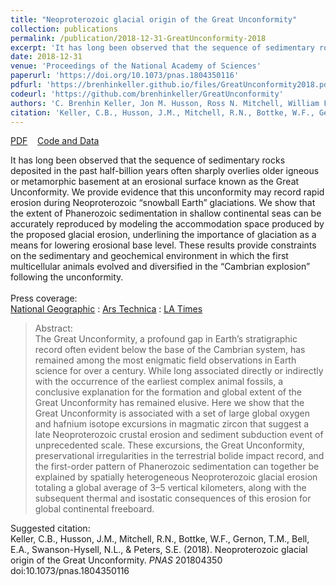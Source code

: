```yaml
---
title: "Neoproterozoic glacial origin of the Great Unconformity"
collection: publications
permalink: /publication/2018-12-31-GreatUnconformity-2018
excerpt: 'It has long been observed that the sequence of sedimentary rocks deposited in the past half-billion years often sharply overlies older igneous or metamorphic basement at an erosional surface known as the Great Unconformity. We provide evidence that this unconformity may record rapid erosion during Neoproterozoic “snowball Earth” glaciations. We show that the extent of Phanerozoic sedimentation in shallow continental seas can be accurately reproduced by modeling the accommodation space produced by the proposed glacial erosion, underlining the importance of glaciation as a means for lowering erosional base level. These results provide constraints on the sedimentary and geochemical environment in which the first multicellular animals evolved and diversified in the “Cambrian explosion” following the unconformity. <br><br> Press coverage:<br>[<u>National Geographic</u>](https://www.nationalgeographic.com/science/2018/12/part-earths-crust-went-missing-glaciers-may-be-why-geology/)  :  [<u>Ars Technica</u>](https://arstechnica.com/science/2019/01/huge-break-in-geological-record-could-be-due-to-a-snowball-earth/)  :  [<u>LA Times</u>](https://www.latimes.com/science/sciencenow/la-sci-sn-snowball-earth-geology-20190103-story.html) '
date: 2018-12-31
venue: 'Proceedings of the National Academy of Sciences'
paperurl: 'https://doi.org/10.1073/pnas.1804350116'
pdfurl: 'https://brenhinkeller.github.io/files/GreatUnconformity2018.pdf'
codeurl: 'https://github.com/brenhinkeller/GreatUnconformity'
authors: 'C. Brenhin Keller, Jon M. Husson, Ross N. Mitchell, William F. Bottke, Thomas M. Gernon, Patrick Boehnke, Elizabeth A. Bell, Nicholas L. Swanson-Hysell, and Shanan E. Peters'
citation: 'Keller, C.B., Husson, J.M., Mitchell, R.N., Bottke, W.F., Gernon, T.M., Bell, E.A., Swanson-Hysell, N.L., &amp; Peters, S.E. (2018). Neoproterozoic glacial origin of the Great Unconformity. <i>PNAS</i> 201804350 doi:10.1073/pnas.1804350116'
---
```

<a href='https://brenhinkeller.github.io/files/GreatUnconformity2018.pdf'>PDF</a>&nbsp;&nbsp;&nbsp;&nbsp;<a href='https://github.com/brenhinkeller/GreatUnconformity'>Code and Data</a>&nbsp;&nbsp;&nbsp;&nbsp;

It has long been observed that the sequence of sedimentary rocks deposited in the past half-billion years often sharply overlies older igneous or metamorphic basement at an erosional surface known as the Great Unconformity. We provide evidence that this unconformity may record rapid erosion during Neoproterozoic “snowball Earth” glaciations. We show that the extent of Phanerozoic sedimentation in shallow continental seas can be accurately reproduced by modeling the accommodation space produced by the proposed glacial erosion, underlining the importance of glaciation as a means for lowering erosional base level. These results provide constraints on the sedimentary and geochemical environment in which the first multicellular animals evolved and diversified in the “Cambrian explosion” following the unconformity. <br><br> Press coverage:<br>[<u>National Geographic</u>](https://www.nationalgeographic.com/science/2018/12/part-earths-crust-went-missing-glaciers-may-be-why-geology/)  :  [<u>Ars Technica</u>](https://arstechnica.com/science/2019/01/huge-break-in-geological-record-could-be-due-to-a-snowball-earth/)  :  [<u>LA Times</u>](https://www.latimes.com/science/sciencenow/la-sci-sn-snowball-earth-geology-20190103-story.html) 

>Abstract: <br/>The Great Unconformity, a profound gap in Earth’s stratigraphic record often evident below the base of the Cambrian system, has remained among the most enigmatic field observations in Earth science for over a century. While long associated directly or indirectly with the occurrence of the earliest complex animal fossils, a conclusive explanation for the formation and global extent of the Great Unconformity has remained elusive. Here we show that the Great Unconformity is associated with a set of large global oxygen and hafnium isotope excursions in magmatic zircon that suggest a late Neoproterozoic crustal erosion and sediment subduction event of unprecedented scale. These excursions, the Great Unconformity, preservational irregularities in the terrestrial bolide impact record, and the first-order pattern of Phanerozoic sedimentation can together be explained by spatially heterogeneous Neoproterozoic glacial erosion totaling a global average of 3–5 vertical kilometers, along with the subsequent thermal and isostatic consequences of this erosion for global continental freeboard.

Suggested citation: <br/>Keller, C.B., Husson, J.M., Mitchell, R.N., Bottke, W.F., Gernon, T.M., Bell, E.A., Swanson-Hysell, N.L., & Peters, S.E. (2018). Neoproterozoic glacial origin of the Great Unconformity. <i>PNAS</i> 201804350 doi:10.1073/pnas.1804350116